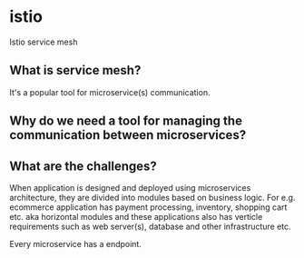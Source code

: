 # istio
Istio service mesh

## What is service mesh?
It's a popular tool for microservice(s) communication.

## Why do we need a tool for managing the communication between microservices?

## What are the challenges?
When application is designed and deployed using microservices architecture, they are divided into modules based on business logic. For e.g. ecommerce application has payment processing, inventory, shopping cart etc. aka horizontal modules and these applications also has verticle requirements such as web server(s), database and other infrastructure etc.  

Every microservice has a endpoint.
